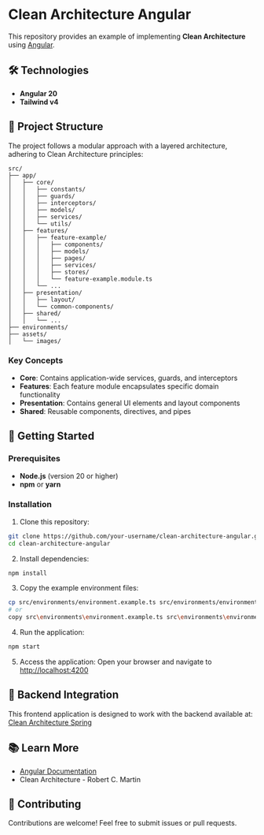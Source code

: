 # Clean Architecture Angular

This repository provides an example of implementing **Clean Architecture** using [Angular](https://angular.io/).

## 🛠 Technologies

-   **Angular 20**
-   **Tailwind v4**

## 📁 Project Structure

The project follows a modular approach with a layered architecture, adhering to Clean Architecture principles:

    src/
    ├── app/
    │   ├── core/
    │   │   ├── constants/
    │   │   ├── guards/
    │   │   ├── interceptors/
    │   │   ├── models/
    │   │   ├── services/
    │   │   └── utils/
    │   ├── features/
    │   │   ├── feature-example/
    │   │   │   ├── components/
    │   │   │   ├── models/
    │   │   │   ├── pages/
    │   │   │   ├── services/
    │   │   │   ├── stores/
    │   │   │   └── feature-example.module.ts
    │   │   └── ...
    │   ├── presentation/
    │   │   ├── layout/
    │   │   └── common-components/
    │   ├── shared/
    │   │   └── ...
    ├── environments/
    ├── assets/
    │   └── images/

### Key Concepts

-   **Core**: Contains application-wide services, guards, and interceptors
-   **Features**: Each feature module encapsulates specific domain functionality
-   **Presentation**: Contains general UI elements and layout components
-   **Shared**: Reusable components, directives, and pipes

## 🚀 Getting Started

### Prerequisites

-   **Node.js** (version 20 or higher)
-   **npm** or **yarn**

### Installation

1. Clone this repository:

```bash
git clone https://github.com/your-username/clean-architecture-angular.git
cd clean-architecture-angular
```

2. Install dependencies:

```bash
npm install
```

3. Copy the example environment files:

```bash
cp src/environments/environment.example.ts src/environments/environment.ts # linux/mac
# or
copy src\environments\environment.example.ts src\environments\environment.ts # windows
```

4. Run the application:

```bash
npm start
```

5. Access the application:
   Open your browser and navigate to [http://localhost:4200](http://localhost:4200)

## 🔗 Backend Integration

This frontend application is designed to work with the backend available at:
[Clean Architecture Spring](https://github.com/jheisonnovak/clean-architecture-spring)

## 📚 Learn More

-   [Angular Documentation](https://angular.io/docs)
-   Clean Architecture - Robert C. Martin

## 🤝 Contributing

Contributions are welcome! Feel free to submit issues or pull requests.
